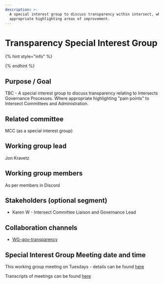 ```yaml
---
description: >-
  A special interest group to discuss transparency within intersect, where
  appropriate highlighting areas of improvement.
---
```


# Transparency Special Interest Group

{% hint style="info" %}

{% endhint %}

## Purpose / Goal

TBC - A special interest group to discuss transparency relating to Intersects Governance Processes.  Where appropriate highlighting "pain points" to Intersect Committees and Administration.

## Related committee

MCC (as a special interest group)&#x20;

## Working group lead

Jon Kravetz

## Working group members

As per members in Discord

## Stakeholders (optional segment)

* Karen W - Intersect Committee Liaison and Governance Lead

## Collaboration channels&#x20;

* [WG-gov-transparency](https://discord.com/channels/1136727663583698984/1240234663964966912)

## Special Interest Group Meeting date and time

This working group meeting on Tuesdays - details can be found [here](https://discord.gg/Bz4dTjW5?event=1250144605647671418)

Transcripts of meetings can be found [here](https://drive.google.com/drive/folders/1HWVLEz1nkrW9G4lszi5poVKZt\_-JGDvR?usp=sharing)
